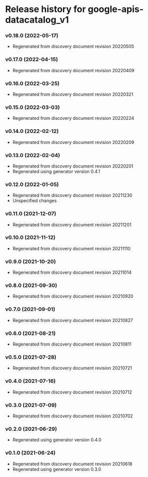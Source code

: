 # Release history for google-apis-datacatalog_v1

### v0.18.0 (2022-05-17)

* Regenerated from discovery document revision 20220505

### v0.17.0 (2022-04-15)

* Regenerated from discovery document revision 20220409

### v0.16.0 (2022-03-25)

* Regenerated from discovery document revision 20220321

### v0.15.0 (2022-03-03)

* Regenerated from discovery document revision 20220224

### v0.14.0 (2022-02-12)

* Regenerated from discovery document revision 20220209

### v0.13.0 (2022-02-04)

* Regenerated from discovery document revision 20220201
* Regenerated using generator version 0.4.1

### v0.12.0 (2022-01-05)

* Regenerated from discovery document revision 20211230
* Unspecified changes

### v0.11.0 (2021-12-07)

* Regenerated from discovery document revision 20211201

### v0.10.0 (2021-11-12)

* Regenerated from discovery document revision 20211110

### v0.9.0 (2021-10-20)

* Regenerated from discovery document revision 20211014

### v0.8.0 (2021-09-30)

* Regenerated from discovery document revision 20210920

### v0.7.0 (2021-09-01)

* Regenerated from discovery document revision 20210827

### v0.6.0 (2021-08-21)

* Regenerated from discovery document revision 20210811

### v0.5.0 (2021-07-28)

* Regenerated from discovery document revision 20210721

### v0.4.0 (2021-07-16)

* Regenerated from discovery document revision 20210712

### v0.3.0 (2021-07-09)

* Regenerated from discovery document revision 20210702

### v0.2.0 (2021-06-29)

* Regenerated using generator version 0.4.0

### v0.1.0 (2021-06-24)

* Regenerated from discovery document revision 20210618
* Regenerated using generator version 0.3.0

